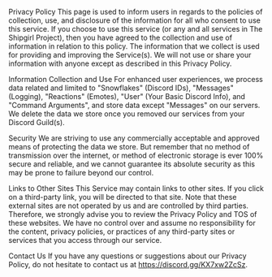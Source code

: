 Privacy Policy
This page is used to inform users in regards to the policies of collection, use, and disclosure of the information for all who consent to use this service. If you choose to use this service (or any and all services in The Shipgirl Project), then you have agreed to the collection and use of information in relation to this policy. The information that we collect is used for providing and improving the Service(s). We will not use or share your information with anyone except as described in this Privacy Policy.

Information Collection and Use
For enhanced user experiences, we process data related and limited to "Snowflakes" (Discord IDs), "Messages" (Logging), "Reactions" (Emotes), "User" (Your Basic Discord Info), and "Command Arguments", and store data except "Messages" on our servers. We delete the data we store once you removed our services from your Discord Guild(s).

Security
We are striving to use any commercially acceptable and approved means of protecting the data we store. But remember that no method of transmission over the internet, or method of electronic storage is ever 100% secure and reliable, and we cannot guarantee its absolute security as this may be prone to failure beyond our control.

Links to Other Sites
This Service may contain links to other sites. If you click on a third-party link, you will be directed to that site. Note that these external sites are not operated by us and are controlled by third parties. Therefore, we strongly advise you to review the Privacy Policy and TOS of these websites. We have no control over and assume no responsibility for the content, privacy policies, or practices of any third-party sites or services that you access through our service.

Contact Us
If you have any questions or suggestions about our Privacy Policy, do not hesitate to contact us at https://discord.gg/KX7xw2ZcSz.
